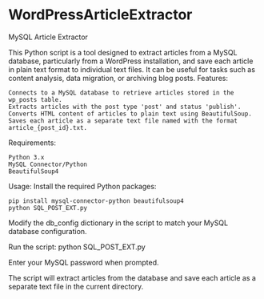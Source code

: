 # WordPressArticleExtractor
MySQL Article Extractor

This Python script is a tool designed to extract articles from a MySQL database, particularly from a WordPress installation, and save each article in plain text format to individual text files. It can be useful for tasks such as content analysis, data migration, or archiving blog posts.
Features:

    Connects to a MySQL database to retrieve articles stored in the wp_posts table.
    Extracts articles with the post type 'post' and status 'publish'.
    Converts HTML content of articles to plain text using BeautifulSoup.
    Saves each article as a separate text file named with the format article_{post_id}.txt.

Requirements:

    Python 3.x
    MySQL Connector/Python
    BeautifulSoup4

Usage:
Install the required Python packages:

    
    pip install mysql-connector-python beautifulsoup4
    python SQL_POST_EXT.py




Modify the db_config dictionary in the script to match your MySQL database configuration.

Run the script:
    python SQL_POST_EXT.py


Enter your MySQL password when prompted.

The script will extract articles from the database and save each article as a separate text file in the current directory.
